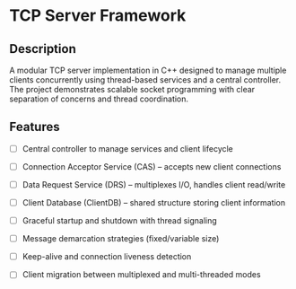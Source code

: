 # TCP Server Framework

## Description

A modular TCP server implementation in C++ designed to manage multiple clients concurrently using thread-based services and a central controller. The project demonstrates scalable socket programming with clear separation of concerns and thread coordination.

## Features

* [ ] Central controller to manage services and client lifecycle
* [ ] Connection Acceptor Service (CAS) – accepts new client connections
* [ ] Data Request Service (DRS) – multiplexes I/O, handles client read/write
* [ ] Client Database (ClientDB) – shared structure storing client information
* [ ] Graceful startup and shutdown with thread signaling
* [ ] Message demarcation strategies (fixed/variable size)
* [ ] Keep-alive and connection liveness detection
* [ ] Client migration between multiplexed and multi-threaded modes


